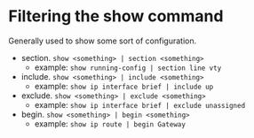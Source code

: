 # Filtering the show command 

Generally used to show some sort of configuration.

- section.
    `show <something> | section <something>`
    - example: `show running-config | section line vty`
- include.
    `show <something> | include <something>`
    - example: `show ip interface brief | include up`
- exclude.
    `show <something> | exclude <something>`
    - example: `show ip interface brief | exclude unassigned`
- begin.
    `show <something> | begin <something>`
    - example: `show ip route | begin Gateway`